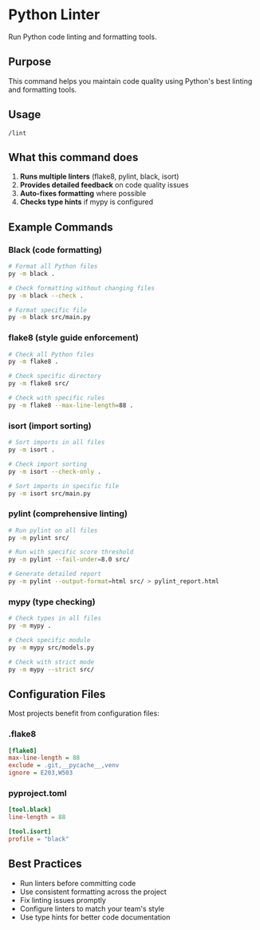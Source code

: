 # Python Linter

Run Python code linting and formatting tools.

## Purpose

This command helps you maintain code quality using Python's best linting and formatting tools.

## Usage

```
/lint
```

## What this command does

1. **Runs multiple linters** (flake8, pylint, black, isort)
2. **Provides detailed feedback** on code quality issues
3. **Auto-fixes formatting** where possible
4. **Checks type hints** if mypy is configured

## Example Commands

### Black (code formatting)
```bash
# Format all Python files
py -m black .

# Check formatting without changing files
py -m black --check .

# Format specific file
py -m black src/main.py
```

### flake8 (style guide enforcement)
```bash
# Check all Python files
py -m flake8 .

# Check specific directory
py -m flake8 src/

# Check with specific rules
py -m flake8 --max-line-length=88 .
```

### isort (import sorting)
```bash
# Sort imports in all files
py -m isort .

# Check import sorting
py -m isort --check-only .

# Sort imports in specific file
py -m isort src/main.py
```

### pylint (comprehensive linting)
```bash
# Run pylint on all files
py -m pylint src/

# Run with specific score threshold
py -m pylint --fail-under=8.0 src/

# Generate detailed report
py -m pylint --output-format=html src/ > pylint_report.html
```

### mypy (type checking)
```bash
# Check types in all files
py -m mypy .

# Check specific module
py -m mypy src/models.py

# Check with strict mode
py -m mypy --strict src/
```

## Configuration Files

Most projects benefit from configuration files:

### .flake8
```ini
[flake8]
max-line-length = 88
exclude = .git,__pycache__,venv
ignore = E203,W503
```

### pyproject.toml
```toml
[tool.black]
line-length = 88

[tool.isort]
profile = "black"
```

## Best Practices

- Run linters before committing code
- Use consistent formatting across the project
- Fix linting issues promptly
- Configure linters to match your team's style
- Use type hints for better code documentation